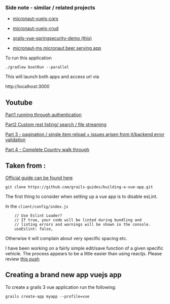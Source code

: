 
### Side note - similar / related projects
- [micronaut-vuejs-cqrs](https://github.com/vahidhedayati/micronaut-vuejs-cqrs)

- [micronaut-vuejs-crud](https://github.com/vahidhedayati/micronaut-vuejs-crud)

- [grails-vue-springsecurity-demo (this)](https://github.com/vahidhedayati/grails-vue-springsecurity-demo)

- [micronaut-ms micronaut beer serving app](https://github.com/vahidhedayati/micronaut-ms)


To run this application
```
./gradlew bootRun --parallel
``` 


This will launch both apps and access url via 

http://localhost:3000

Youtube
--------
[Part1 running through authentication](https://www.youtube.com/watch?v=dawm5DNSi9w)

[Part2 Custom rest listing/ search / file streaming](https://www.youtube.com/watch?v=3otWzgbSg_U)

[Part 3 - pagination / single item reload + issues arisen from it/backend error validation](https://www.youtube.com/watch?v=AWtqLsQHakA)

[Part 4 - Complete Country walk through](https://www.youtube.com/watch?v=VPhzh3h8Ls8)


Taken from :
----
[Official guide can be found here ](http://guides.grails.org/building-a-vue-app/guide/index.html)  
```
git clone https://github.com/grails-guides/building-a-vue-app.git
```


The first thing to consider when setting up a vue app is to disable esLint.

In the `client/config/index.js` 

```
    // Use Eslint Loader?
    // If true, your code will be linted during bundling and
    // linting errors and warnings will be shown in the console.
    useEslint: false,
```

Otherwise it will complain about very specific spacing etc.

I have been working on a fairly simple edit/save function of a given specific vehicle. The process appears to be a little easier than using reactjs. Please review [this push](https://github.com/vahidhedayati/experiments/commit/5fefca620e7766012cb6d8a8e07bd348490bb673)




Creating a brand new app vuejs app
-----


To create a grails 3  vue application run the following:  

```
grails create-app myapp --profile=vue

```
